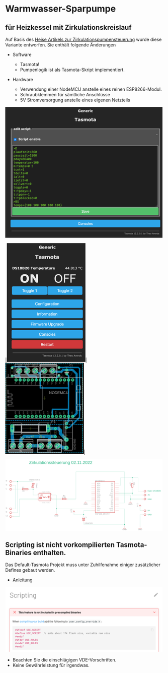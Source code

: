 # Warmwasser-Sparpumpe
## für Heizkessel mit Zirkulationskreislauf

Auf Basis des [Heise Artikels zur Zirkulationspumpensteuerung](https://www.heise.de/select/make/2022/4/2216608454200440892) wurde diese Variante entworfen.
Sie enthält folgende Änderungen

* Software
  * Tasmota!
  * Pumpenlogik ist als Tasmota-Skript implementiert.

* Hardware
  * Verwendung einer NodeMCU anstelle eines reinen ESP8266-Modul.
  * Schraubklemmen für sämtliche Anschlüsse
  * 5V Stromversorgung anstelle eines eigenen Netzteils

<img src="https://github.com/Trickx/Zirkulationspumpensteuerung/blob/main/Tasmota-Screenshots/Tasmota_Edit_Script.png" width="500">

|<img src="https://github.com/Trickx/Zirkulationspumpensteuerung/blob/main/Tasmota-Screenshots/Tasmota_Main_Menu.png" width="250">|
<img src="https://github.com/Trickx/Zirkulationspumpensteuerung/blob/main/layout_pic.png" width="250">|

<img src="https://github.com/Trickx/Zirkulationspumpensteuerung/blob/main/schaltung.png" width="500">

## Scripting ist nicht vorkompilierten Tasmota-Binaries enthalten.
Das Default-Tasmota Projekt muss unter Zuhilfenahme einiger zusätzlicher Defines gebaut werden.
* [Anleitung](https://tasmota.github.io/docs/Scripting-Language/)
<img src="https://github.com/Trickx/Zirkulationspumpensteuerung/blob/main/Tasmota-Screenshots/user_config_override.h.png" width="500">


* Beachten Sie die einschlägigen VDE-Vorschriften.
* Keine Gewährleistung für irgendwas.
